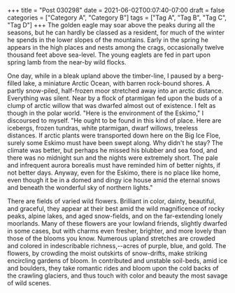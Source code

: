 +++
title = "Post 030298"
date = 2021-06-02T00:07:40-07:00
draft = false
categories = ["Category A", "Category B"]
tags = ["Tag A", "Tag B", "Tag C", "Tag D"]
+++
The golden eagle may soar above the peaks during all the seasons, but he can hardly be classed as a resident, for much of the winter he spends in the lower slopes of the mountains. Early in the spring he appears in the high places and nests among the crags, occasionally twelve thousand feet above sea-level. The young eaglets are fed in part upon spring lamb from the near-by wild flocks.

One day, while in a bleak upland above the timber-line, I paused by a berg-filled lake, a miniature Arctic Ocean, with barren rock-bound shores. A partly snow-piled, half-frozen moor stretched away into an arctic distance. Everything was silent. Near by a flock of ptarmigan fed upon the buds of a clump of arctic willow that was dwarfed almost out of existence. I felt as though in the polar world. "Here is the environment of the Eskimo," I discoursed to myself. "He ought to be found in this kind of place. Here are icebergs, frozen tundras, white ptarmigan, dwarf willows, treeless distances. If arctic plants were transported down here on the Big Ice Floe, surely some Eskimo must have been swept along. Why didn't he stay? The climate was better, but perhaps he missed his blubber and sea food, and there was no midnight sun and the nights were extremely short. The pale and infrequent aurora borealis must have reminded him of better nights, if not better days. Anyway, even for the Eskimo, there is no place like home, even though it be in a domed and dingy ice house amid the eternal snows and beneath the wonderful sky of northern lights."

There are fields of varied wild flowers. Brilliant in color, dainty, beautiful, and graceful, they appear at their best amid the wild magnificence of rocky peaks, alpine lakes, and aged snow-fields, and on the far-extending lonely moorlands. Many of these flowers are your lowland friends, slightly dwarfed in some cases, but with charms even fresher, brighter, and more lovely than those of the blooms you know. Numerous upland stretches are crowded and colored in indescribable richness,--acres of purple, blue, and gold. The flowers, by crowding the moist outskirts of snow-drifts, make striking encircling gardens of bloom. In contributed and unstable soil-beds, amid ice and boulders, they take romantic rides and bloom upon the cold backs of the crawling glaciers, and thus touch with color and beauty the most savage of wild scenes.
